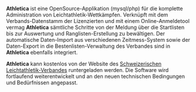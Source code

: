 **Athletica** ist eine OpenSource-Applikation (mysql/php) für die komplette Administration von Leichtathletik-Wettkämpfen. Verknüpft mit dem Verbands-Datenstamm der Lizenzierten und mit einem Online-Anmeldetool vermag **Athletica** sämtliche Schritte von der Meldung über die Startlisten bis zur Auswertung und Ranglisten-Erstellung zu bewältigen. Der automatische Daten-Import aus verschiedenen Zeitmess-System sowie der Daten-Export in die Bestenlisten-Verwaltung des Verbandes sind in **Athletica** ebenfalls integriert.

**Athletica** kann kostenlos von der Website des [Schweizerischen Leichtathletik-Verbandes](http://www.swiss-athletics.ch/de/athletica/athletica.html) runtergeladen werden. Die Software wird fortlaufend weiterentwickelt und an den neuen technischen Bedingungen und Bedürfnissen angepasst.